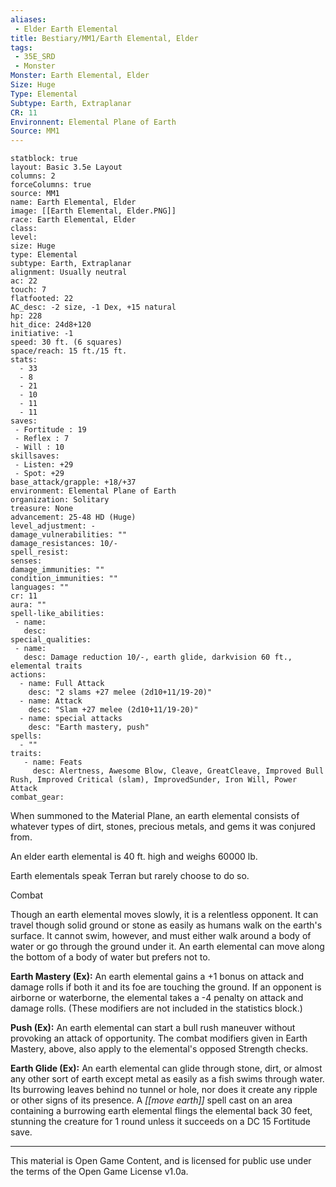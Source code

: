 ```yaml
---
aliases:
 - Elder Earth Elemental
title: Bestiary/MM1/Earth Elemental, Elder
tags: 
 - 35E_SRD
 - Monster
Monster: Earth Elemental, Elder
Size: Huge
Type: Elemental
Subtype: Earth, Extraplanar
CR: 11
Environnent: Elemental Plane of Earth
Source: MM1
---
```


```statblock
statblock: true
layout: Basic 3.5e Layout
columns: 2
forceColumns: true
source: MM1 
name: Earth Elemental, Elder
image: [[Earth Elemental, Elder.PNG]]
race: Earth Elemental, Elder
class: 
level: 
size: Huge
type: Elemental
subtype: Earth, Extraplanar
alignment: Usually neutral
ac: 22
touch: 7
flatfooted: 22
AC_desc: -2 size, -1 Dex, +15 natural
hp: 228
hit_dice: 24d8+120
initiative: -1
speed: 30 ft. (6 squares)
space/reach: 15 ft./15 ft.
stats:
  - 33
  - 8
  - 21
  - 10
  - 11
  - 11
saves:
 - Fortitude : 19
 - Reflex : 7
 - Will : 10
skillsaves:
 - Listen: +29
 - Spot: +29
base_attack/grapple: +18/+37
environment: Elemental Plane of Earth
organization: Solitary
treasure: None
advancement: 25-48 HD (Huge)
level_adjustment: -
damage_vulnerabilities: ""
damage_resistances: 10/-
spell_resist: 
senses: 
damage_immunities: ""
condition_immunities: ""
languages: ""
cr: 11
aura: ""
spell-like_abilities:
 - name: 
   desc: 
special_qualities:
 - name:
   desc: Damage reduction 10/-, earth glide, darkvision 60 ft., elemental traits
actions:
  - name: Full Attack
    desc: "2 slams +27 melee (2d10+11/19-20)"
  - name: Attack
    desc: "Slam +27 melee (2d10+11/19-20)"
  - name: special attacks
    desc: "Earth mastery, push"
spells:
  - ""
traits:
   - name: Feats
     desc: Alertness, Awesome Blow, Cleave, GreatCleave, Improved Bull Rush, Improved Critical (slam), ImprovedSunder, Iron Will, Power Attack
combat_gear:  
```


When summoned to the Material Plane, an earth elemental consists of whatever types of dirt, stones, precious metals, and gems it was conjured from.

An elder earth elemental is 40 ft. high and weighs 60000 lb.

Earth elementals speak Terran but rarely choose to do so.

Combat

Though an earth elemental moves slowly, it is a relentless opponent. It can travel though solid ground or stone as easily as humans walk on the earth's surface. It cannot swim, however, and must either walk around a body of water or go through the ground under it. An earth elemental can move along the bottom of a body of water but prefers not to.


**Earth Mastery (Ex):** An earth elemental gains a +1 bonus on attack and damage rolls if both it and its foe are touching the ground. If an opponent is airborne or waterborne, the elemental takes a -4 penalty on attack and damage rolls. (These modifiers are not included in the statistics block.)


**Push (Ex):** An earth elemental can start a bull rush maneuver without provoking an attack of opportunity. The combat modifiers given in Earth Mastery, above, also apply to the elemental's opposed Strength checks.


**Earth Glide (Ex):** An earth elemental can glide through stone, dirt, or almost any other sort of earth except metal as easily as a fish swims through water. Its burrowing leaves behind no tunnel or hole, nor does it create any ripple or other signs of its presence. A *[[move earth]]* spell cast on an area containing a burrowing earth elemental flings the elemental back 30 feet, stunning the creature for 1 round unless it succeeds on a DC 15 Fortitude save.

---

This material is Open Game Content, and is licensed for public use under the terms of the Open Game License v1.0a.
